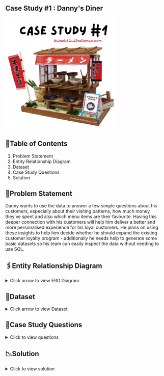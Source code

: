 ## Case Study #1 : Danny's Diner

<img src="https://github.com/Julie-Odhiambo/8Week-SQL-Challenge/blob/main/Case%20study/case-study-1.png" width="350" height="350">

## 📝Table of Contents

   1. Problem Statement
   2. Entity Relationship Diagram
   3. Dataset
   4. Case Study Questions
   5. Solution

## 🤔Problem Statement

Danny wants to use the data to answer a few simple questions about his customers, especially about their visiting patterns, how much money they’ve spent and also which menu items are their favourite. Having this deeper connection with his customers will help him deliver a better and more personalised experience for his loyal customers. He plans on using these insights to help him decide whether he should expand the existing customer loyalty program - additionally he needs help to generate some basic datasets so his team can easily inspect the data without needing to use SQL.

## 🖇Entity Relationship Diagram
<details><summary>Click arrow to view ERD Diagram</summary>
<p>

<img src="https://github.com/Julie-Odhiambo/8Week-SQL-Challenge/blob/main/Case%20study/download%20(1).png" width="600" height="350">

</p>
</details>

## 📂Dataset
<details><summary>Click arrow to view Dataset</summary>
<p>
Danny has provided you with a sample of his overall customer data due to privacy issues - but he hopes that these examples are enough for you to write fully functioning SQL queries to help him answer his questions! Danny has shared with you 3 key datasets for this case study:

 ```Sales```            
|**customer_id**|**order_date**|**product_id**|
|     :---      |     :---     |    :---      |
|      A	       |  2021-01-01	 |       1      |
|      A	       |  2021-01-01	 |       2      |
|      A	       |  2021-01-07	 |       2      |
|      A	       |  2021-01-10	 |       3      |
|      A	       |  2021-01-11	 |       3      |
|      A	       |  2021-01-11	 |       3      |
|      B	       |  2021-01-01	 |       2      |
|      B	       |  2021-01-02	 |       2      |
|      B        |  2021-01-04  |       1      |
|      B        |  2021-01-11  |       1      |
|      B        |  2021-01-16  |       3      |
|      B        |  2021-02-01  |       3      |
|      C        |  2021-01-01	 |       3      |
|      C        |  2021-01-01	 |       3      |
|      C        |	2021-01-07   |    	3      |

 ```Menu```
|**product_id** |**product_name**|**price**     |
|     :---      |     :---       |    :---      |
|      1	       |  sushi	      |       10     |
|      2	       |  curry	      |       15     |
|      3	       |  ramen   	   |       12     | 

```Members```
| **cutomer_id** | **join_date** | 
| :---           |     :---      |     
| A              |   1/7/2021    | 
| B              |   1/9/2021    |

   
</p>
</details>

## 📄Case Study Questions
<details><summary>Click to view questions</summary>
<p>

1. What is the total amount each customer spent at the restaurant?
2. How many days has each customer visited the restaurant?
3. What was the first item from the menu purchased by each customer?
4. What is the most purchased item on the menu and how many times was it purchased by all customers?
5. Which item was the most popular for each customer?
6. Which item was purchased first by the customer after they became a member?
7. Which item was purchased just before the customer became a member?
8. What is the total items and amount spent for each member before they became a member?
9. If each $1 spent equates to 10 points and sushi has a 2x points multiplier - how many points would each customer have?
10. In the first week after a customer joins the program (including their join date) they earn 2x points on all items, not just sushi - how many points do customer      A and B have at the end of January?
11. Recreate the following table output using the available data:  
12. Danny also requires further information about the ranking of customer products, but he purposely does not need the ranking for non-member purchases so he    	expects null ranking values for the records when customers are not yet part of the loyalty program.
</p>
</details>
   
## 📉Solution
<details><summary>Click to view solution</summary>
<p>

**1. What is the total amount each customer spent at the restaurant?**

```sql
SELECT s.customer_id, SUM(m.price) AS amount_spent
FROM menu AS m
INNER JOIN sales AS s
ON m.product_id = s.product_id
GROUP BY s.customer_id
ORDER BY s.customer_id;
```
**Steps:**
- Use **SUM** and **GROUP BY** to get ```amount_spent``` for each customer.
- Use **INNER JOIN** to merge ```sales``` and ```menu``` tables on ```product_id.```

**Output:**
| **cutomer_id** | **amount_spent** | 
| :---           |     :---         |     
| A              |      76          | 
| B              |      74          |
| C              |      36          |

**Answer:**
- Customer A spent $76.
- Customer B spent $74.
- Customer C spent $36.

**2. How many days has each customer visited the restaurant?**

```SQL
SELECT customer_id, COUNT(DISTINCT order_date) AS days
FROM sales
GROUP BY customer_id
```

**Steps:**
- Use **COUNT DISTINCT** on ```order_date``` to calculate the number of visits to the restaurant for each customer.
- using **COUNT** alone without **DISTINCT** would result in repetition of the number of ```days.```

**Output:**
| **cutomer_id** | **days**        | 
| :---           |     :---        |     
| A              |      4          | 
| B              |      6          |
| C              |      2          |

**Answer:**
- Customer A visited the restaurant 4 times.
- Customer B visited the restaurant 6 times.
- Customer C visited the restaurant 2 times.

**3. What was the first item from the menu purchased by each customer?**

```SQL
WITH purchase AS (SELECT s.customer_id, m.product_name, s.order_date,
      RANK() 
        OVER(PARTITION BY s.customer_id ORDER BY order_date) AS rank
      FROM sales AS s
      INNER JOIN menu AS m
      ON m.product_id = s.product_id)
SELECT DISTINCT purchase.customer_id, purchase.product_name, purchase.order_date
FROM purchase
WHERE rank = 1
```

**Steps:**
- Create a CTE ```purchase.```
- Use **Windows function**'s **RANK** to create a new column ```rank``` based on ```order_date.```
- Use **INNER JOIN** to merge tables ```menu``` and ```sales.```
- In the main query, **SELECT** ```purchase.customer_id,``` ```purchase.product_name``` and ```purchase.order_date```
  and subset using **where** for **RANK** 1.

**Output:**
| **cutomer_id** | **product_name**| **order_date**|
| :---           |     :---        |  :---         | 
| A              |      curry      |    2011-01-01 |  
| A              |      sushi      |    2011-01-01 | 
| B              |      curry      |    2011-01-01 | 
| C              |      ramen      |    2011-01-01 |

**Answer:**
- Customer A's first order was sushi and curry.
- Customer B's first order is curry.
- Customer C's first order is ramen.

**4. What is the most purchased item on the menu and how many times was it purchased by all customers?**

```SQL
WITH most_purchased AS (
     SELECT COUNT(*) AS count, 
               product_id
     FROM sales
     GROUP BY product_id
      )
SELECT m.product_name, m_p.count
FROM menu AS m
INNER JOIN most_purchased AS m_p
ON m_p.product_id = m.product_id
ORDER BY m_p.count DESC
LIMIT 1
```
**Steps:**
- Create a CTE ```most_purchased.```
- Use **GROUP BY** and **COUNT** to get total count for each ```product_id.```
- Create another query and **INNER JOIN** ```menu``` table and ```most_purchased``` CTE.
- Use **ORDER BY** ```DESC``` to get output from largest to smallest.
- Use **LIMIT** ```1``` to output the most purchased item only.

**Output:**
| **product_name**| **count**|
|     :---        |  :---    | 
|      ramen      |    8     |  

**Answer:**
Ramen is the most purchased item on the menu and was bought 8 times.

**5. Which item was the most popular for each customer?**

```SQL
WITH most_popular AS (
          SELECT s.customer_id, 
                      m.product_name, 
                        COUNT(*) AS order_count,
                         RANK() OVER(PARTITION BY s.customer_id 
          ORDER BY count(s.customer_id) DESC) AS count
          FROM sales AS s
          INNER JOIN menu AS m
          ON s.product_id = m.product_id
                GROUP BY s.customer_id, m.product_name			
         )
SELECT most_popular.customer_id, 
            most_popular.product_name
FROM most_popular
WHERE most_popular.count = 1
```
**Steps:**
- Create a cte ```most_popular```.
- Use **RANK** to sort the ```order_count``` for each product in descending order for each customer.
- Use **WHERE** to subset results for```most_popular.count``` = 1 to get most popular item for each customer.

**Output:**
| **cutomer_id** | **product_name**|
| :---           |     :---        | 
| A              |      ramen      |  
| B              |      sushi      | 
| B              |      curry      |
| B              |      ramen      |
| C              |      ramen      |

**Answer:**
- Ramen is a fave for all customers.
- In addition to that, curry and sushi are also popular for customer B.

**6. Which item was purchased first by the customer after they became a member?**

```SQL
WITH member_purchase AS (SELECT	s.customer_id, m.product_name,
                                 RANK()
                                     OVER(partition by s.customer_id ORDER BY s.order_date) AS first_purchased, 
                                       s.order_date
                         FROM sales AS s
                         INNER JOIN members AS m1
                         ON s.customer_id = m1.customer_id
                         INNER JOIN menu AS m
                         ON s.product_id = m.product_id
                         WHERE s.order_date >= m1.join_date)
SELECT customer_id, product_name, order_date
FROM member_purchase
WHERE first_purchased = 1
```
**Steps:**
- Create a cte ```member_purchase```.
- Use **windows function**'s **RANK** to **partition by** ```customer_id``` in ascending order of ```order_date```. 
- Use **WHERE** to filter for ```order_date``` on or after ```join_date```.
- In the main query, **SELECT** ```cutomer_id``` and use **WHERE** to filter for first ```rank``` only to get first item purchased by each customer.

**Output:**
| **cutomer_id** | **product_name**| **order_date**|
| :---           |     :---        |  :---         | 
| A              |      sushi      |    2011-01-07 |  
| B              |      curry      |    2011-01-11 |

**Answer:**
Customer A's first order as member is sushi.
Customer B's first order as member is curry.

**7. Which item was purchased just before the customer became a member?**

```SQL
WITH member_purchase AS (SELECT s.customer_id, m.product_name,
                                  RANK() OVER(partition by s.customer_id 
                                     ORDER BY s.order_date DESC) AS last_purchased, 
                                       s.order_date
                      FROM sales AS s
                      INNER JOIN members AS m1
                      ON s.customer_id = m1.customer_id
                      INNER JOIN menu AS m
                      ON s.product_id = m.product_id
                      WHERE s.order_date < m1.join_date)
SELECT customer_id, product_name, order_date
FROM member_purchase
WHERE last_purchased = 1
```

**Steps:**
- Create a **cte** ```member_purchase```.
- Use **Window functions**'s **Rank** to create new column **Partition by** ```customer_id``` in descending order_date to find out the last order_date before  customer becomes a member.
- Create a main query and **Select** ```customer_id```, ```product_name,``` ```order_date```.
- Use **WHERE** to filter for ```last_purchased``` before join_date.

**Output:**
| **cutomer_id** | **product_name**| **order_date**|
| :---           |     :---        |  :---         | 
| A              |      sushi      |    2011-01-01 |  
| A              |      curry      |    2011-01-01 | 
| B              |      sushi      |    2011-01-04 | 

**Answer:**
Customer A’s last order before becoming a member is sushi and curry.
Customer B's last order before becoming a member is sushi.

**8. What is the total items and amount spent for each member before they became a member?**

```SQL
SELECT  s.customer_id, 
         COUNT (*) AS total_items, 
            SUM(m.price) AS amount_spent
FROM sales AS s
JOIN menu AS m
ON s.product_id = m.product_id
JOIN members AS m1
ON s.customer_id = m1.customer_id 
WHERE order_date < join_date
GROUP BY s.customer_id
```

**Steps:**
- **JOIN** tables ```menu```, ```members``` and ```sales```.
- Use **WHERE** to filter for ```order_date``` before ```join_date```.
- Use **COUNT** and **SUM** to get ```total_items``` and total ```amount_spent``` respectively together with **GROUP BY** on  ```customer_id```.

**Output:**
| **cutomer_id** | **product_name**| **order_date**|
| :---           |     :---        |  :---         | 
| A              |      3          |    25         |  
| B              |      2          |    40         | 

**Answer:**

Customer A spent $ 25 on 3 items.
Customer B spent $40 on 2 items.

**9.  If each $1 spent equates to 10 points and sushi has a 2x points multiplier - how many points would each customer have?**

```SQL
SELECT s.customer_id,
    SUM( CASE WHEN product_name = 'sushi' THEN price*10*2
      ELSE price*10 END) AS points
FROM sales AS s
JOIN menu AS m
ON s.product_id = m.product_id
GROUP BY s.customer_id
```
**Steps:**
- Use **CASE WHEN** to create conditional statements. If product_name = sushi, then multiply price by 2*10 points.
- Else, multiply $1 by 10 points ```price``` and **SUM** the points.

**Output:**

| **cutomer_id** | **points**      |
| :---           |     :---        |
| A              |      860        |  
| B              |      940        | 
| C              |      360        |

**Answer:**
- Customer A's total points is 860.
- Customer B's total points is 940.
- Customer C's total points is 360.

**10. In the first week after a customer joins the program (including their join date) they earn 2x points on all items, not just sushi - how many points do customer A and B have at the end of January?**

```SQL
SELECT s.customer_id,
    SUM(CASE WHEN product_name = 'sushi' 
      OR order_date BETWEEN CAST(join_date as timestamp) 
      AND CAST(join_date as timestamp) + INTERVAL '6 DAY' THEN price*10*2
       ELSE price*10 END) AS points
FROM sales AS s
JOIN menu AS m
ON s.product_id = m.product_id
LEFT JOIN members AS m1
ON s.customer_id = m1.customer_id
WHERE s.customer_id IN ('A', 'B')
AND EXTRACT(month from order_date) = 1
GROUP BY s.customer_id
```
**Output:**
| **cutomer_id** | **points**      |
| :---           |    :---         |
| A              |    1370         |  
| B              |    940          | 

**Answer:**
Total points for Customer A is 1,370.
Total points for Customer B is 820.
   
## BONUS QUESTIONS 

**1. JOIN ALL THINGS**
   
Recreate the following table output using the available data.
<details><summary>Click arrow to view table:</summary>
<p>

| **cutomer_id** | **order_date**| **product_name**|**price**|	**member**|
| :---           |  :---         |     :---        |  :---   | :---      |
| A              |   2021-01-01  |     sushi       |  10     |    N      |
| A              |   2021-01-01  |     curry       |  15     |    N      |
| A              |   2021-01-07  |     curry       |  15     |    Y      |
| A              |   2021-01-10  |     ramen       |  12     |    Y      |
| A              |   2021-01-11  |     ramen       |  12     |    Y      |
| A              |   2021-01-11  |     ramen       |  12     |    Y      |
| B              |   2021-01-01  |     curry       |  15     |    N      |
| B              |   2021-01-02  |     curry       |  15     |    N      |
| B              |   2021-01-04  |     sushi       |  10     |    N      |
| B              |   2021-01-11  |     sushi       |  10     |    Y      |
| B              |   2021-01-16  |     ramen       |  12     |    Y      |
| B              |   2021-02-01  |     ramen       |  12     |    Y      |
| C              |   2021-01-01  |     ramen       |  12     |    N      |
| C              |   2021-01-01  |     ramen       |  12     |    N      |
| C              |   2021-01-07  |     ramen       |  12     |    N      |

   </p>
</details>
   
```SQL
SELECT  s.customer_id, s.order_date, m.product_name, m.price, 
    CASE WHEN order_date >= join_date THEN 'Y'
        ELSE 'N' END AS member
FROM sales AS s
INNER JOIN menu AS m
ON s. product_id = m.product_id
LEFT JOIN members AS m1
ON s.customer_id = m1.customer_id
ORDER BY s.customer_id, s.order_date, m.price DESC
```
**Answer:**

| **cutomer_id** | **order_date**| **product_name**|**price**|	**member**|
| :---           |  :---         |     :---        |  :---   | :---      |
| A              |   2021-01-01  |     sushi       |  10     |    N      |
| A              |   2021-01-01  |     curry       |  15     |    N      |
| A              |   2021-01-07  |     curry       |  15     |    Y      |
| A              |   2021-01-10  |     ramen       |  12     |    Y      |
| A              |   2021-01-11  |     ramen       |  12     |    Y      |
| A              |   2021-01-11  |     ramen       |  12     |    Y      |
| B              |   2021-01-01  |     curry       |  15     |    N      |
| B              |   2021-01-02  |     curry       |  15     |    N      |
| B              |   2021-01-04  |     sushi       |  10     |    N      |
| B              |   2021-01-11  |     sushi       |  10     |    Y      |
| B              |   2021-01-16  |     ramen       |  12     |    Y      |
| B              |   2021-02-01  |     ramen       |  12     |    Y      |
| C              |   2021-01-01  |     ramen       |  12     |    N      |
| C              |   2021-01-01  |     ramen       |  12     |    N      |
| C              |   2021-01-07  |     ramen       |  12     |    N      |

**2. RANK ALL THE THINGS**
   
Danny also requires further information about the ranking of customer products, but he purposely does not need the ranking for non-member purchases so he expects null ranking values for the records when customers are not yet part of the loyalty program.
   
<details><summary>Click arrow to view table:</summary>
<p>
   
| **cutomer_id** | **order_date**| **product_name**|**price**|	**member**|	**ranking**|
| :---           |  :---         |     :---        |  :---   | :---      | :---       |
| A              |   2021-01-01  |     sushi       |  10     |    N      |   NULL     |
| A              |   2021-01-01  |     curry       |  15     |    N      |   NULL     |
| A              |   2021-01-07  |     curry       |  15     |    Y      |    1       |
| A              |   2021-01-10  |     ramen       |  12     |    Y      |    2       |
| A              |   2021-01-11  |     ramen       |  12     |    Y      |    3       |
| A              |   2021-01-11  |     ramen       |  12     |    Y      |    3       |
| B              |   2021-01-01  |     curry       |  15     |    N      |   NULL     |
| B              |   2021-01-02  |     curry       |  15     |    N      |   NULL     |
| B              |   2021-01-04  |     sushi       |  10     |    N      |   NULL     |
| B              |   2021-01-11  |     sushi       |  10     |    Y      |    1       |
| B              |   2021-01-16  |     ramen       |  12     |    Y      |    2       |
| B              |   2021-02-01  |     ramen       |  12     |    Y      |    3       |
| C              |   2021-01-01  |     ramen       |  12     |    N      |   NULL     |
| C              |   2021-01-01  |     ramen       |  12     |    N      |   NULL     |
| C              |   2021-01-07  |     ramen       |  12     |    N      |   NULL     |
   </p>
</details>
   
```SQL
WITH rankings1 AS (
                 SELECT  s.customer_id, s.order_date, m.product_name, m.price, 
                   CASE WHEN order_date >= join_date THEN 'Y'
                     ELSE 'N' END AS member
                 FROM sales AS s
                 INNER JOIN menu AS m
                 ON s. product_id = m.product_id
                 LEFT JOIN members AS m1
                 ON s.customer_id = m1.customer_id
                 ORDER BY s.customer_id, s.order_date, m.price DESC
                )
SELECT *, CASE WHEN member = 'N' THEN NULL
          WHEN member = 'Y' THEN RANK() 
           OVER(PARTITION BY customer_id, member
                ORDER BY order_date) END AS ranking
FROM rankings1
```

**Answer:**

| **cutomer_id** | **order_date**| **product_name**|**price**|	**member**|	**ranking**|
| :---           |  :---         |     :---        |  :---   | :---      | :---       |
| A              |   2021-01-01  |     sushi       |  10     |    N      |   NULL     |
| A              |   2021-01-01  |     curry       |  15     |    N      |   NULL     |
| A              |   2021-01-07  |     curry       |  15     |    Y      |    1       |
| A              |   2021-01-10  |     ramen       |  12     |    Y      |    2       |
| A              |   2021-01-11  |     ramen       |  12     |    Y      |    3       |
| A              |   2021-01-11  |     ramen       |  12     |    Y      |    3       |
| B              |   2021-01-01  |     curry       |  15     |    N      |   NULL     |
| B              |   2021-01-02  |     curry       |  15     |    N      |   NULL     |
| B              |   2021-01-04  |     sushi       |  10     |    N      |   NULL     |
| B              |   2021-01-11  |     sushi       |  10     |    Y      |    1       |
| B              |   2021-01-16  |     ramen       |  12     |    Y      |    2       |
| B              |   2021-02-01  |     ramen       |  12     |    Y      |    3       |
| C              |   2021-01-01  |     ramen       |  12     |    N      |   NULL     |
| C              |   2021-01-01  |     ramen       |  12     |    N      |   NULL     |
| C              |   2021-01-07  |     ramen       |  12     |    N      |   NULL     |

</p>
</details>
